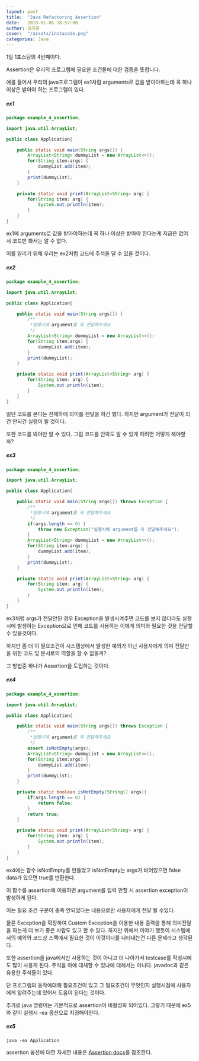 ```yaml
---
layout: post
title:  "Java Refactoring Assertion"
date:   2018-01-06 18:57:00
author: 김지운
cover:  "/assets/instacode.png"
categories: Java
---
```


1일 1포스팅의 4번째이다.

Assertion은 우리의 프로그램에 필요한 조건들에 대한 검증을 뜻합니다.

예를 들어서 우리의 java프로그램이 ex1처럼 arguments로 값을 받아야하는데 꼭 하나 이상은 받아야 하는 프로그램이 있다.

##### ex1
```java
package example_4_assertion;

import java.util.ArrayList;

public class Application{

	public static void main(String args[]) {
		ArrayList<String> dummyList = new ArrayList<>();
		for(String item:args) {
			dummyList.add(item);
		}
		print(dummyList);
	}

	private static void print(ArrayList<String> arg) {
		for(String item: arg) {
			System.out.println(item);
		}
	}
}
```

ex1에 arguments로 값을 받아야하는데 꼭 하나 이상은 받아야 한다는게 지금은 없어서 코드만 봐서는 알 수 없다.

이를 알리기 위해 우리는 ex2처럼 코드에 주석을 달 수 있을 것이다.

##### ex2
```java
package example_4_assertion;

import java.util.ArrayList;

public class Application{

	public static void main(String args[]) {
		/**
		 *실행시에 argument를 꼭 전달해주세요
		 */
		ArrayList<String> dummyList = new ArrayList<>();
		for(String item:args) {
			dummyList.add(item);
		}
		print(dummyList);
	}

	private static void print(ArrayList<String> arg) {
		for(String item: arg) {
			System.out.println(item);
		}
	}
}
```

일단 코드를 본다는 전제하에 의미를 전달을 하긴 했다. 하지만 argument가 전달이 되건 안되건 실행이 될 것이다.

또한 코드를 봐야만 알 수 있다.
그럼 코드를 안봐도 알 수 있게 하려면 어떻게 해야할까?

##### ex3
```java
package example_4_assertion;

import java.util.ArrayList;

public class Application{

	public static void main(String args[]) throws Exception {
		/**
		 *실행시에 argument를 꼭 전달해주세요
		 */
		if(args.length == 0) {
			throw new Exception("실행시에 argument를 꼭 전달해주세요");
		}
		ArrayList<String> dummyList = new ArrayList<>();
		for(String item:args) {
			dummyList.add(item);
		}
		print(dummyList);
	}

	private static void print(ArrayList<String> arg) {
		for(String item: arg) {
			System.out.println(item);
		}
	}
}
```

ex3처럼 args가 전달안된 경우 Exception을 발생시켜주면 코드를 보지 않더라도 실행시에 발생하는 Exception으로 인해
코드를 사용하는 이에게 의미와 필요한 것을 전달할 수 있을것이다.

하지만 좀 더 이 필요조건이 시스템상에서 발생한 예외가 아닌 사용자에게 의미 전달만을 위한 코드 및 문서로의 역할을 할 수 없을까?

그 방법중 하나가 Assertion을 도입하는 것이다.

##### ex4
```java
package example_4_assertion;

import java.util.ArrayList;

public class Application{

	public static void main(String args[]) throws Exception {
		/**
		 *실행시에 argument를 꼭 전달해주세요
		 */
		assert isNotEmpty(args);
		ArrayList<String> dummyList = new ArrayList<>();
		for(String item:args) {
			dummyList.add(item);
		}
		print(dummyList);
	}

	private static boolean isNotEmpty(String[] args){
		if(args.length == 0) {
			return false;
		}
		return true;
	}

	private static void print(ArrayList<String> arg) {
		for(String item: arg) {
			System.out.println(item);
		}
	}
}
```

ex4에는 함수 isNotEmpty를 만들었고
isNotEmpty는 args가 비어있으면 false data가 있으면 true를 반환한다.

이 함수를 assertion에 이용하면 argument를 입력 안할 시
assertion exception이 발생하게 된다.

이는 필요 조건 구문이 충족 안되었다는 내용으로만 사용자에게 전달 될 수있다.

물론 Exception을 확장하여 Custom Exception을 이용한 내용 출력을 통해 의미전달을 하는게 더 보기 좋은 사람도 있고 할 수 있다.
하지만 위에서 이야기 했듯이 시스템에서의 예외와 코드상 스펙에서 필요한 것이 이것이다를 나타내는건 다른 문제라고 생각된다.

또한 assertion을 java에서만 사용하는 것이 아니고 더 나아가서 testcase를 작성시에도 많이 사용게 된다.
주석을 아예 대채할 수 있냐에 대해서는 아니다.
javadoc과 같은 유용한 주석들이 있다.

단 프로그램의 동작에대해 필요조건이 있고 그 필요조건이 무엇인지 실행시점에 사용자에게 알려주는데 있어서 도움이 된다는 것이다.

추가로 java 명령어는 기본적으로 assertion이 비활성화 되어있다.
그렇기 때문에 ex5와 같이 실행시 -ea 옵션으로 지정해야한다.
##### ex5
```
java -ea Application
```

assertion 옵션에 대한 자세한 내용은 [Assertion docs][Assertion docs]를
참조한다.

[Assertion docs]:https://docs.oracle.com/javase/8/docs/technotes/guides/language/assert.html

